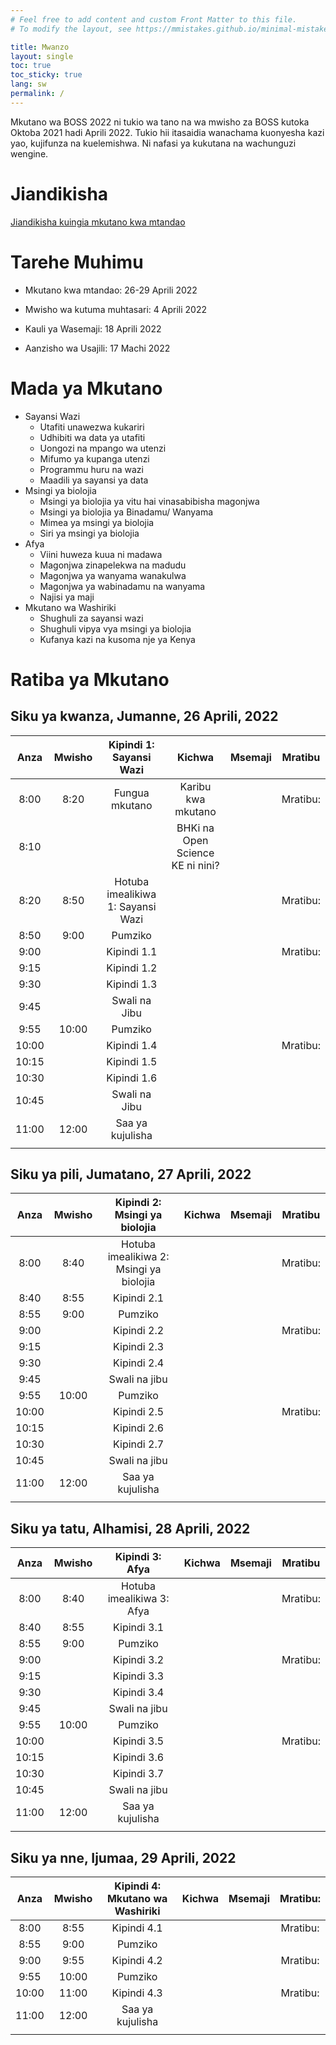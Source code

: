 ```yaml
---
# Feel free to add content and custom Front Matter to this file.
# To modify the layout, see https://mmistakes.github.io/minimal-mistakes/docs/layouts/

title: Mwanzo
layout: single
toc: true
toc_sticky: true
lang: sw
permalink: /
---
```


Mkutano wa BOSS 2022 ni tukio wa tano na wa mwisho za BOSS kutoka Oktoba 2021 hadi Aprili 2022.  Tukio hii itasaidia wanachama kuonyesha kazi yao, kujifunza na kuelemishwa. Ni nafasi ya kukutana na wachunguzi wengine.

# Jiandikisha

[Jiandikisha kuingia mkutano kwa mtandao](https://events.zoom.us/ev/ANb6Jc2bYzHsLbGBjv3l1BpDLNHx2xsZ_34dgQV_YlQ9IguF1qUXozBxTOg_xLHqd4pEjhI)

# Tarehe Muhimu

- Mkutano kwa mtandao: 26-29 Aprili 2022

- Mwisho wa kutuma muhtasari: 4 Aprili 2022

- Kauli ya Wasemaji: 18 Aprili 2022

- Aanzisho wa Usajili: 17 Machi 2022

# Mada ya Mkutano

- Sayansi Wazi
    - Utafiti unawezwa kukariri
    - Udhibiti wa data ya utafiti
    - Uongozi na mpango wa utenzi
    - Mifumo ya kupanga utenzi
    - Programmu huru na wazi
    - Maadili ya sayansi ya data
- Msingi ya biolojia
    - Msingi ya biolojia ya vitu hai vinasabibisha magonjwa
    - Msingi ya biolojia ya Binadamu/ Wanyama
    - Mimea ya msingi ya biolojia
    - Siri ya msingi ya biolojia
- Afya
    - Viini huweza kuua ni madawa
    - Magonjwa zinapelekwa na madudu
    - Magonjwa ya wanyama wanakulwa
    - Magonjwa ya wabinadamu na wanyama
    - Najisi ya maji
- Mkutano wa Washiriki
    - Shughuli za sayansi wazi
    - Shughuli vipya vya msingi ya biolojia
    - Kufanya kazi na kusoma nje ya Kenya

# Ratiba ya Mkutano

## Siku ya kwanza, Jumanne, 26 Aprili, 2022

|Anza |Mwisho |Kipindi 1: Sayansi Wazi|Kichwa|Msemaji|Mratibu|
|:---:|:---:|:---:|:---:|:---:|:---:|
|8:00|8:20|Fungua mkutano|Karibu kwa mkutano| |Mratibu:|
|8:10| | |BHKi na Open Science KE ni nini?| | |
|8:20|8:50|Hotuba imealikiwa 1: Sayansi Wazi| | |Mratibu:|
|8:50|9:00|Pumziko| | | |
|9:00| |Kipindi 1.1| | |Mratibu:|
|9:15| |Kipindi 1.2| | | |
|9:30| |Kipindi 1.3| | | |
|9:45| |Swali na Jibu| | | |
|9:55|10:00|Pumziko| | | |
|10:00| |Kipindi 1.4| | |Mratibu:|
|10:15| |Kipindi 1.5| | | |
|10:30| |Kipindi 1.6| | | |
|10:45| |Swali na Jibu| | | |
|11:00|12:00|Saa ya kujulisha| | | |
| | | | | | |

## Siku ya pili, Jumatano, 27 Aprili, 2022

|Anza |Mwisho |Kipindi 2: Msingi ya biolojia|Kichwa|Msemaji|Mratibu|
|:---:|:---:|:---:|:---:|:---:|:---:|
|8:00|8:40|Hotuba imealikiwa 2: Msingi ya biolojia| | |Mratibu:|
|8:40|8:55|Kipindi 2.1| | | |
|8:55|9:00|Pumziko| | | |
|9:00| |Kipindi 2.2| | |Mratibu:|
|9:15| |Kipindi 2.3| | | |
|9:30| |Kipindi 2.4| | | |
|9:45| |Swali na jibu| | | |
|9:55|10:00|Pumziko| | | |
|10:00| |Kipindi 2.5| | |Mratibu:|
|10:15| |Kipindi 2.6| | | |
|10:30| |Kipindi 2.7| | | |
|10:45| |Swali na jibu| | | |
|11:00|12:00|Saa ya kujulisha| | | |
| | | | | | |

## Siku ya tatu, Alhamisi, 28 Aprili, 2022

|Anza |Mwisho |Kipindi 3: Afya|Kichwa|Msemaji|Mratibu|
|:---:|:---:|:---:|:---:|:---:|:---:|
|8:00|8:40|Hotuba imealikiwa 3: Afya| | |Mratibu:|
|8:40|8:55|Kipindi 3.1| | | |
|8:55|9:00|Pumziko| | | |
|9:00| |Kipindi 3.2| | |Mratibu:|
|9:15| |Kipindi 3.3| | | |
|9:30| |Kipindi 3.4| | | |
|9:45| |Swali na jibu| | | |
|9:55|10:00|Pumziko| | | |
|10:00| |Kipindi 3.5| | |Mratibu:|
|10:15| |Kipindi 3.6| | | |
|10:30| |Kipindi 3.7| | | |
|10:45| |Swali na jibu| | | |
|11:00|12:00|Saa ya kujulisha| | | |
| | | | | | |

## Siku ya nne, Ijumaa, 29 Aprili, 2022

|Anza |Mwisho |Kipindi 4: Mkutano wa Washiriki|Kichwa|Msemaji|Mratibu:|
|:---:|:---:|:---:|:---:|:---:|:---:|
|8:00|8:55|Kipindi 4.1| | |Mratibu:|
|8:55|9:00|Pumziko| | | |
|9:00|9:55|Kipindi 4.2| | |Mratibu:|
|9:55|10:00|Pumziko| | | |
|10:00|11:00|Kipindi 4.3| | |Mratibu:|
|11:00|12:00|Saa ya kujulisha| | | |
| | | | | | |
